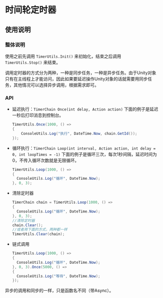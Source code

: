 # 时间轮定时器

## 使用说明

### 整体说明

使用之前先调用 `TimerUtils.Init()` 来初始化，结束之后调用 `TimerUtils.Stop()` 来结束。

调用定时器的方式分为两种，一种是同步任务，一种是异步任务。由于Unity对象只有在主线程上才能访问，因此如果要延迟操作Unity对象的话就需要用同步任务，其他情况可以选择异步调用，根据需求即可。

### API

* 延迟执行：`TimerChain Once(int delay, Action action)`
下面的例子是延迟一秒后打印消息到控制台。

  ```C#
  TimerUtils.Once(1000, () =>
  {
      ConsoleUtils.Log("执行", DateTime.Now, chain.GetId());
  });
  ```

* 循环执行：`TimerChain Loop(int interval, Action action, int delay = 0, int loopTimes = -1)`
下面的例子是循环三次，每次1秒间隔，延迟时间为0，不传入循环次数就是无限循环。

  ```C#
  TimerUtils.Loop(1000, () =>
  {
    ConsoleUtils.Log("循环", DateTime.Now);
  }, 0, 3);
  ```

* 清除定时器

  ```C#
  TimerChain chain = TimerUtils.Loop(1000, () =>
  {
    ConsoleUtils.Log("循环", DateTime.Now);
  }, 0, 3);
  //清除定时器
  chain.Clear();
  //或者用下面的方式，两种都一样
  TimerUtils.Clear(chain);
  ```

* 链式调用

  ```C#
  TimerUtils.Loop(1000, () =>
  {
    ConsoleUtils.Log("循环", DateTime.Now);
  }, 0, 3).Once(5000, () =>
  {
    ConsoleUtils.Log("等待", DateTime.Now);
  });
  ```

异步的调用和同步的一样，只是函数名不同（带Async）。